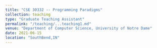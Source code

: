 ```yaml
---
title: "CSE 30332 -- Programming Paradigms"
collection: teaching
type: "Graduate Teaching Assistant"
permalink: "/teaching/...teaching1.md"
venue: "Department of Computer Science, University of Notre Dame"
date: 2021-06-15
location: "SouthBend,IN"
---
```

